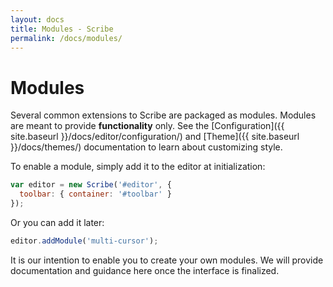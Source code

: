 ```yaml
---
layout: docs
title: Modules - Scribe
permalink: /docs/modules/
---
```


# Modules

Several common extensions to Scribe are packaged as modules. Modules are meant to provide **functionality** only. See the [Configuration]({{ site.baseurl }}/docs/editor/configuration/) and [Theme]({{ site.baseurl }}/docs/themes/) documentation to learn about customizing style.

To enable a module, simply add it to the editor at initialization:

```javascript
var editor = new Scribe('#editor', {
  toolbar: { container: '#toolbar' }
});
```

Or you can add it later:

```javascript
editor.addModule('multi-cursor');
```

It is our intention to enable you to create your own modules. We will provide documentation and guidance here once the interface is finalized.
